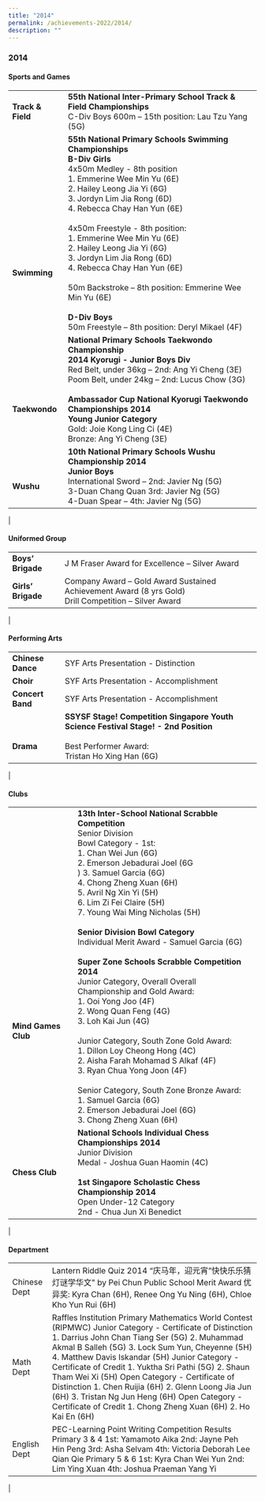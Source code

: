 ```yaml
---
title: "2014"
permalink: /achievements-2022/2014/
description: ""
---
```

### **2014**

#### **Sports and Games**

|  |  |
|---|---|
| **Track & Field** | **55th National Inter-Primary School Track & Field Championships**<br> C-Div Boys 600m – 15th position: Lau Tzu Yang (5G) |
| <br><br><br><br><br><br><br><br>**Swimming** | **55th National Primary Schools Swimming Championships**<br> **B-Div Girls** <br>4x50m Medley - 8th position<br> 1. Emmerine Wee Min Yu (6E)<br> 2. Hailey Leong Jia Yi (6G)<br> 3. Jordyn Lim Jia Rong (6D)<br> 4. Rebecca Chay Han Yun (6E) <br><br>4x50m Freestyle - 8th position: <br>1. Emmerine Wee Min Yu (6E)<br> 2. Hailey Leong Jia Yi (6G)<br> 3. Jordyn Lim Jia Rong (6D) <br>4. Rebecca Chay Han Yun (6E)<br><br> 50m Backstroke – 8th position: Emmerine Wee Min Yu (6E)<br><br> **D-Div Boys**<br> 50m Freestyle – 8th position: Deryl Mikael (4F)   |
|<br><br><br><br> **Taekwondo** | **National Primary Schools Taekwondo Championship**<br> **2014 Kyorugi - Junior Boys Div**<br> Red Belt, under 36kg – 2nd: Ang Yi Cheng (3E)<br> Poom Belt, under 24kg – 2nd: Lucus Chow (3G) <br><br> **Ambassador Cup National Kyorugi Taekwondo Championships 2014**<br> **Young Junior Category**<br> Gold: Joie Kong Ling Ci (4E) <br>Bronze: Ang Yi Cheng (3E)  |
| <br><br>**Wushu** | **10th National Primary Schools Wushu Championship 2014**<br> **Junior Boys**<br>  International Sword – 2nd: Javier Ng (5G)<br> 3-Duan Chang Quan 3rd: Javier Ng (5G)<br> 4-Duan Spear – 4th: Javier Ng (5G) |
|

#### **Uniformed Group**

|  |  |
|---|---|
| **Boys’ Brigade** | J M Fraser Award for Excellence – Silver Award |
| **Girls’ Brigade** | Company Award – Gold Award Sustained Achievement Award (8 yrs Gold) <br>Drill Competition – Silver Award |
|

#### **Performing Arts**

|  |  |
|---|---|
| **Chinese Dance** | SYF Arts Presentation - Distinction |
| **Choir** | SYF Arts Presentation - Accomplishment |
| **Concert Band** | SYF Arts Presentation - Accomplishment |
| <br><br> **Drama** | **SSYSF Stage! Competition Singapore Youth Science Festival Stage! - 2nd Position** <br><br> Best Performer Award: <br>Tristan Ho Xing Han (6G) |
|

#### **Clubs**

|  |  |
|---|---|
|<br><br><br><br><br><br><br><br><br><br><br><br><br> **Mind Games Club** | **13th Inter-School National Scrabble Competition**<br> Senior Division<br> Bowl Category - 1st:<br> 1. Chan Wei Jun (6G)<br> 2. Emerson Jebadurai Joel (6G<br>) 3. Samuel Garcia (6G)<br> 4. Chong Zheng Xuan (6H) <br>5. Avril Ng Xin Yi (5H)<br> 6. Lim Zi Fei Claire (5H)<br> 7. Young Wai Ming Nicholas (5H)<br><br> **Senior Division Bowl Category** <br>Individual Merit Award - Samuel Garcia (6G) <br><br>**Super Zone Schools Scrabble Competition 2014**<br> Junior Category, Overall Overall<br> Championship and Gold Award: <br>1. Ooi Yong Joo (4F)<br> 2. Wong Quan Feng (4G) <br>3. Loh Kai Jun (4G) <br><br>Junior Category, South Zone Gold Award:<br> 1. Dillon Loy Cheong Hong (4C)<br> 2. Aisha Farah Mohamad S Alkaf (4F)<br> 3. Ryan Chua Yong Joon (4F) <br><br>Senior Category, South Zone Bronze Award: <br>1. Samuel Garcia (6G)<br> 2. Emerson Jebadurai Joel (6G)<br> 3. Chong Zheng Xuan (6H) |
| **Chess Club** | **National Schools Individual Chess Championships 2014**<br> Junior Division<br> Medal - Joshua Guan Haomin (4C) <br><br> **1st Singapore Scholastic Chess Championship 2014**<br> Open Under-12 Category<br> 2nd - Chua Jun Xi Benedict |
|

#### **Department**

|  |  |
|---|---|
| Chinese Dept | Lantern Riddle Quiz 2014 “庆马年，迎元宵”快快乐乐猜灯谜学华文" by Pei Chun Public School Merit Award 优异奖: Kyra Chan (6H), Renee Ong Yu Ning (6H), Chloe Kho Yun Rui (6H) |
| Math Dept | Raffles Institution Primary Mathematics World Contest (RIPMWC) Junior Category  - Certificate of Distinction 1. Darrius John Chan Tiang Ser (5G) 2. Muhammad Akmal B Salleh (5G) 3. Lock Sum Yun, Cheyenne (5H) 4. Matthew Davis Iskandar (5H)  Junior Category - Certificate of Credit 1. Yuktha Sri Pathi (5G) 2. Shaun Tham Wei Xi (5H)  Open Category - Certificate of Distinction 1. Chen Ruijia (6H) 2. Glenn Loong Jia Jun (6H) 3. Tristan Ng Jun Heng (6H)  Open Category - Certificate of Credit 1. Chong Zheng Xuan (6H) 2. Ho Kai En (6H)           |
| English Dept | PEC-Learning Point Writing Competition Results  Primary 3 & 4 1st: Yamamoto Aika 2nd: Jayne Peh Hin Peng 3rd: Asha Selvam 4th: Victoria Deborah Lee Qian Qie  Primary 5 & 6 1st: Kyra Chan Wei Yun 2nd: Lim Ying Xuan 4th: Joshua Praeman Yang Yi |
|